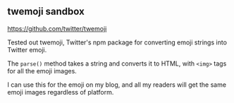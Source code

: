 twemoji sandbox
---
https://github.com/twitter/twemoji

Tested out twemoji, Twitter's npm package for converting emoji strings into Twitter emoji.

The `parse()` method takes a string and converts it to HTML, with `<img>` tags for all the emoji images.

I can use this for the emoji on my blog, and all my readers will get the same emoji images regardless of platform.
